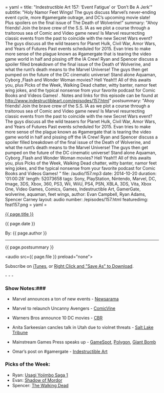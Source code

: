 = yaml =
title: "Indestructible Art 157: ‘Event Fatigue’ or ‘Don’t Be A Jerk’"
subtitle: "Holy Namor Feet Wings! The guys discuss Marvel’s never-ending event cycle, more #gamergate outrage, and DC’s upcoming movie slate! Plus spoilers on the final issue of The Death of Wolverine!"
summary: "Ahoy friends! Join the brave crew of the S.S. IA as we plot a course through a traitorous sea of Comic and Video game news! Is Marvel resurrecting classic events from the past to coincide with the new Secret Wars event? The guys discuss all the wild teasers for Planet Hulk, Civil War, Amor Wars, and Years of Futures Past events scheduled for 2015. Evan tries to make more sense of the plague known as #gamergate that is tearing the video game world in half and pissing off the IA Crew! Ryan and Spencer discuss a spoiler filled breakdown of the final issue of the Death of Wolverine, and what the runt’s death means to the Marvel Universe! The guys then get pumped on the future of the DC cinematic universe! Stand alone Aquaman, Cyborg ,Flash and Wonder Woman movies? Hell Yeah!!!  All of this awaits you, plus Picks of the Week, Walking Dead chatter, witty banter, namor feet wing jokes, and the typical nonsense from your favorite podcast for Comic Books and Videos Games! . Notes and links for this episode can be found at http://www.indestructibleart.com/episodes/157.html"
postsummary: "Ahoy friends! Join the brave crew of the S.S. IA as we plot a course through a traitorous sea of Comic and Video game news! Is Marvel resurrecting classic events from the past to coincide with the new Secret Wars event? The guys discuss all the wild teasers for Planet Hulk, Civil War, Amor Wars, and Years of Futures Past events scheduled for 2015. Evan tries to make more sense of the plague known as #gamergate that is tearing the video game world in half and pissing off the IA Crew! Ryan and Spencer discuss a spoiler filled breakdown of the final issue of the Death of Wolverine, and what the runt’s death means to the Marvel Universe! The guys then get pumped on the future of the DC cinematic universe! Stand alone Aquaman, Cyborg ,Flash and Wonder Woman movies? Hell Yeah!!!  All of this awaits you, plus Picks of the Week, Walking Dead chatter, witty banter, namor feet wing jokes, and the typical nonsense from your favorite podcast for Comic Books and Videos Games! "
file: /audio/157.mp3
date: 2014-10-20
duration: '01:00:28'
length: 52073658
tags: Sony, PlayStation, Nintendo, Marvel, DC, Image, 3DS, Xbox, 360, PS3, Wii, WiiU, PS4, PSN, XBLA, 3DS, Vita, Xbox One, Video Games, Comics, Games, Indestructible Art, GamerGate, wolverine, aquaman, feet wings,
author: Evan Campbell, Ryan Adams, Spencer Carney
layout: audio
number: /episodes/157.html
featuredimg: feat157.png
= yaml =

<a href="{{ page.url }}" class='postTitleLink'><p class='postTitle'>{{ page.title }}</p></a>
<p class='postPublished'>{{ page.date }}</p>
<p class='postAuthor'>By: {{ page.author }}</p>
<hr>

<p class='podcastSummary'>{{ page.postsummary }}</p>

<audio src={{ page.file }} preload="none"></audio>
<p class='subLinks'>Subscribe on <a href='http://bit.ly/iapodcast'>iTunes</a>, or <a href={{ page.file }}>Right Click and "Save As" to Download</a>.</p>
- - -

### Show Notes:###
* Marvel announces a ton of new events - [Newsarama](http://www.newsarama.com/22471-armor-wars-coming-from-marvel-in-summer-2015.html)

* Marvel to relaunch Uncanny Avengers - [ComicVine](http://www.comicvine.com/articles/uncanny-avengers-1-to-spin-out-of-axis/1100-150133/)

* Warners Bros announce 10 DC movies - [CBR](http://www.comicbookresources.com/?page=article&id=56322)

* Anita Sarkeesian cancles talk in Utah due to violnet threats - [Salt Lake Tribune](http://www.sltrib.com/sltrib/news/58521856-78/sarkeesian-usu-video-feminist.html.csp)

* Mainstream Games Press speaks up - [GameSpot](http://www.gamespot.com/articles/an-important-message-to-our-users-regarding-online/1100-6423008/), [Polygon](http://www.polygon.com/2014/10/17/6996601/on-gamergate-a-letter-from-the-editor), [Giant Bomb](http://www.giantbomb.com/articles/letter-from-the-editor-10-17-2014/1100-5049/)

* Omar’s post on #gamergate - [Indestructible Art](http://indestructibleart.com/posts/2014-10-17-gamergate.html)

### Picks of the Week: ###
* Ryan: [Usagi Yojimbo Saga 1](https://www.darkhorse.com/Books/27-025/The-Usagi-Yojimbo-Saga-Volume-1-Ltd-HC)
* Evan: [Shadow of Mordor](http://www.amazon.com/Middle-Earth-Shadow-Mordor-PlayStation-3/dp/B00GMFKYIU)
* Spencer: [The Walking Dead](http://www.amctv.com/shows/the-walking-dead)
